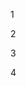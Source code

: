 <html lang="en">
<head>
  <meta charset="UTF-8">
  <meta name="viewport" content="width=device-width, initial-scale=1.0">
  <meta http-equiv="X-UA-Compatible" content="ie=edge">
  <title>Document</title>
</head>
<body>
  <div class="container">
    <p class="draggable" draggable="true">1</p>
    <p class="draggable" draggable="true">2</p>
  </div>
  <div class="container">
    <p class="draggable" draggable="true">3</p>
    <p class="draggable" draggable="true">4</p>
  </div>
</body>
</html>
<script>
const draggables = document.querySelectorAll('.draggable')
const containers = document.querySelectorAll('.container')

draggables.forEach(draggable => {
  draggable.addEventListener('dragstart', () => {
    draggable.classList.add('dragging')
  })

  draggable.addEventListener('dragend', () => {
    draggable.classList.remove('dragging')
  })
})

containers.forEach(container => {
  container.addEventListener('dragover', e => {
    e.preventDefault()
    const afterElement = getDragAfterElement(container, e.clientY)
    const draggable = document.querySelector('.dragging')
    if (afterElement == null) {
      container.appendChild(draggable)
    } else {
      container.insertBefore(draggable, afterElement)
    }
  })
})

function getDragAfterElement(container, y) {
  const draggableElements = [...container.querySelectorAll('.draggable:not(.dragging)')]

  return draggableElements.reduce((closest, child) => {
    const box = child.getBoundingClientRect()
    const offset = y - box.top - box.height / 2
    if (offset < 0 && offset > closest.offset) {
      return { offset: offset, element: child }
    } else {
      return closest
    }
  }, { offset: Number.NEGATIVE_INFINITY }).element
}
</script>